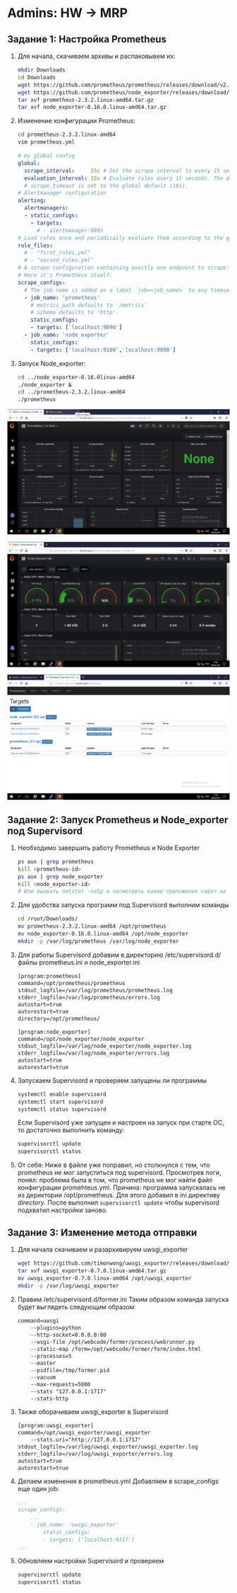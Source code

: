 # Admins: HW → MRP

## Задание 1: Настройка Prometheus 

1. Для начала, скачиваем архивы и распаковывем их:
	```bash
	mkdir Downloads
	cd Downloads
	wget https://github.com/prometheus/prometheus/releases/download/v2.3.2/prometheus-2.3.2.linux-amd64.tar.gz
	wget https://github.com/prometheus/node_exporter/releases/download/v0.16.0/node_exporter-0.16.0.linux-amd64.tar.gz
	tar xvf prometheus-2.3.2.linux-amd64.tar.gz
	tar xvf node_exporter-0.16.0.linux-amd64.tar.gz
	```

2. Изменение конфигурации Prometheus:
	```bash
	cd prometheus-2.3.2.linux-amd64
	vim prometheus.yml
	```

	```yaml
	# my global config
	global:
	  scrape_interval:     15s # Set the scrape interval to every 15 seconds. Default is every 1 minute.
	  evaluation_interval: 15s # Evaluate rules every 15 seconds. The default is every 1 minute.
	  # scrape_timeout is set to the global default (10s).
	# Alertmanager configuration
	alerting:
	  alertmanagers:
	  - static_configs:
	    - targets:
	      # - alertmanager:9093
	# Load rules once and periodically evaluate them according to the global 'evaluation_interval'.
	rule_files:
	  # - "first_rules.yml"
	  # - "second_rules.yml"
	# A scrape configuration containing exactly one endpoint to scrape:
	# Here it's Prometheus itself.
	scrape_configs:
	  # The job name is added as a label `job=<job_name>` to any timeseries scraped from this config.
	  - job_name: 'prometheus'
	    # metrics_path defaults to '/metrics'
	    # scheme defaults to 'http'.
	    static_configs:
	    - targets: ['localhost:9090']
	  - job_name: 'node_exporter'
	    static_configs:
	    - targets: ['localhost:9100','localhost:9090']
	```

3. Запуск Node_exporter:
	```bash
	cd ../node_exporter-0.16.0linux-amd64
	./node_exporter &
	cd ../prometheus-2.3.2.linux-amd64
	./prometheus
	```

![](./1-grafana-node.png)

![](./2-grafana-node-exporter-full.png)

![](./3-prometheus-targets.png)

## Задание 2: Запуск Prometheus и Node_exporter под Supervisord

1. Необходимо завершить работу Prometheus и Node Exporter
	```bash
	ps aux | grep prometheus
	kill <prometheus-id>
	ps aux | grep node_exporter
	kill <node_exporter-id>
	# Или вызвать netstat -natp и посмотреть какие приложения сидят на каких портах
	```

2. Для удобства запуска программ под Supervisord выполним команды
	```bash
	cd /root/Downloads/
	mv prometheus-2.3.2.linux-amd64 /opt/prometheus
	mv node_exporter-0.16.0.linux-amd64 /opt/node_exporter
	mkdir -p /var/log/prometheus /var/log/node_exporter
	```

3. Для работы Supervisord добавим в директорию /etc/supervisord.d/ файлы prometheus.ini и node_exporter.ini
	```
	[program:prometheus]
	command=/opt/prometheus/prometheus 
	stdout_logfile=/var/log/prometheus/prometheus.log
	stderr_logfile=/var/log/prometheus/errors.log
	autostart=true
	autorestart=true
	directory=/opt/prometheus/
	```

	```
	[program:node_exporter]
	command=/opt/node_exporter/node_exporter 
	stdout_logfile=/var/log/node_exporter/node_exporter.log
	stderr_logfile=/var/log/node_exporter/errors.log
	autostart=true
	autorestart=true
	```

4. Запускаем Supervisord и проверяем запущены ли программы
	```bash
	systemctl enable supervisord
	systemctl start supervisord
	systemctl status supervisord
	```

	Если Supervisord уже запущен и настроен на запуск при старте ОС, то достаточно выполнить команду:
	```bash
	supervisorctl update
	supervisorctl status
	```

5. От себя:
	Ниже в файле уже поправил, но столкнулся с тем, что prometheus не мог запуститься под supervisord. Просмотрев логи, понял: проблема была в том, что prometheus не мог найти файл конфигурации promehteus.yml. Причина: программа запускалась не из дериктории /opt/prometheus. Для этого добавил в ini директиву _directory_. После выполнил `supervisorctl update` чтобы supervisord подхватил настройки заново.  

## Задание 3: Изменение метода отправки
1.	Для начала скачиваем и разархивируем uwsgi_exporter
	```bash
	wget https://github.com/timonwong/uwsgi_exporter/releases/download/v0.7.0/uwsgi_exporter-0.7.0.linux-amd64.tar.gz
	tar xvf uwsgi_exporter-0.7.0.linux-amd64.tar.gz
	mv uwsgi_exporter-0.7.0.linux-amd64 /opt/uwsgi_exporter
	mkdir -p /var/log/uwsgi_exporter
	```

2. Правим /etc/supervisord.d/former.ini
	Таким образом команда запуска будет выглядеть следующим образом:
	```
	command=uwsgi
    	--plugins=python
    	--http-socket=0.0.0.0:80
    	--wsgi-file /opt/webcode/former/process/webrunner.py
    	--static-map /form=/opt/webcode/former/form/index.html
    	--processes=5
    	--master
    	--pidfile=/tmp/former.pid
    	--vacuum
    	--max-requests=5000
    	--stats "127.0.0.1:1717"
    	--stats-http
    ```

3. Также оборачиваем uwsgi_exporter в Supervisord
	```
	[program:uwsgi_exporter]
	command=/opt/uwsgi_exporter/uwsgi_exporter
		--stats.uri="http://127.0.0.1:1717" 
	stdout_logfile=/var/log/uwsgi_exporter/uwsgi_exporter.log
	stderr_logfile=/var/log/uwsgi_exporter/errors.log
	autostart=true
	autorestart=true
	``` 

4. Делаем изменения в prometheus.yml
	Добавляем в scrape_configs еще один job:
	```yaml
	...
	scrape_configs:
		...
		- job_name: 'uwsgi_exporter'
			static_configs:
			- targets: ['localhost:9117']
	...
	```

5. Обновляем настройки Supervisord и проверяем 
	```bash
	supervisorctl update
	supervisorctl status
	```